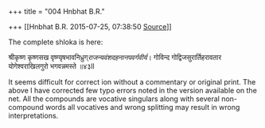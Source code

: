 +++
title = "004 Hnbhat B.R."

+++
[[Hnbhat B.R.	2015-07-25, 07:38:50 [Source](https://groups.google.com/g/samskrita/c/1sMsR5kBn-I)]]



The complete shloka is here:

श्रीकृष्ण कृष्णसख वृष्ण्यृषभावनिध्रुग्*राजन्यवंशदहनानपवर्गवीर्य*। गोविन्द गोद्विजसुरार्तिहरावतार योगेश्वराखिलगुरो भगवन्नमस्ते ॥४३ll

It seems difficult for correct ion without a commentary or original print. The above I have corrected few typo errors noted in the version available on the net. All the compounds are vocative singulars along with several non-compound words all vocatives and wrong splitting may result in wrong interpretations.

